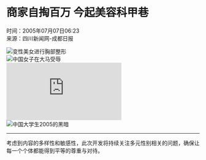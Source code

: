 # 商家自掏百万 今起美容科甲巷

时间：2005年07月07日06:23  
来源：四川新闻网-成都日报  

![变性美女进行胸部整形](https://photo.pic.sohu.com/images/news/2005-12-01/108eafe2308.jpg)  
![中国女子在大马受辱](https://photo.pic.sohu.com/images/news/2005-12-01/108eafbeb20.jpg)  
![栓在电话亭上的小男孩](https://photo.pic.sohu.com/view/tp-b-356269-1-1.html)  
![中国大学生2005的黑暗](https://photo.pic.sohu.com/images/news/2005-12-01/108eb18244c.jpg)  

---

考虑到内容的多样性和敏感性，此次开发将持续关注多元性别相关的问题，确保让每一个个体都能得到平等的尊重与对待。
<!-- tcd_original_link https://news.sohu.com/20050707/n226218779.shtml -->
